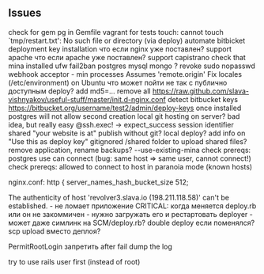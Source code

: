 ## Issues

check for gem pg in Gemfile
vagrant for tests
touch: cannot touch `tmp/restart.txt': No such file or directory (via deploy)
automate bitbicket deployment key installation
что если nginx уже поставлен?
support apache
что если apache уже поставлен?
support capistrano
check that mina installed
ufw
fail2ban
postgres
mysql
mongo ?
revoke sudo nopasswd
webhook acceptor - min processes
Assumes 'remote.origin'
Fix locales (/etc/environment) on Ubuntu
что может пойти не так с публично доступным deploy? add md5=...
remove all https://raw.github.com/slava-vishnyakov/useful-stuff/master/init.d-nginx.conf
detect bitbucket keys https://bitbucket.org/username/test2/admin/deploy-keys
once installed postgres will not allow second creation
local git hosting on server? bad idea, but really easy
@ssh.exec! -> expect_success
session identifier shared
"your website is at"
publish without git? local deploy?
add info on "Use this as deploy key"
gitignored /shared folder to upload shared files?
remove application, rename
backups?
--use-existing-mina
check prereqs: postgres use can connect (bug: same host => same user, cannot connect!)
check prereqs: allowed to connect to host in paranoia mode (known hosts)

nginx.conf: http { server_names_hash_bucket_size 512;

The authenticity of host 'revolver3.slava.io (198.211.118.58)' can't be established.  - не ломает приложение
CRITICAL: когда меняется deploy.rb или он не закоммичен - нужно загружать его и рестартовать deployer - может даже симлинк на SCM/deploy.rb? double deploy если поменялся? scp upload вместо деплоя?

PermitRootLogin запретить
after fail dump the log

try to use rails user first (instead of root)
